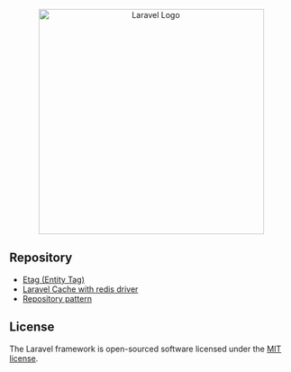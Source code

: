 <p align="center"><a href="https://laravel.com" target="_blank"><img src="https://raw.githubusercontent.com/laravel/art/master/logo-lockup/5%20SVG/2%20CMYK/1%20Full%20Color/laravel-logolockup-cmyk-red.svg" width="400" alt="Laravel Logo"></a></p>

<p align="center">
<!-- <a href="https://github.com/laravel/framework/actions"><img src="https://github.com/laravel/framework/workflows/tests/badge.svg" alt="Build Status"></a>
<a href="https://packagist.org/packages/laravel/framework"><img src="https://img.shields.io/packagist/dt/laravel/framework" alt="Total Downloads"></a>
<a href="https://packagist.org/packages/laravel/framework"><img src="https://img.shields.io/packagist/v/laravel/framework" alt="Latest Stable Version"></a>
<a href="https://packagist.org/packages/laravel/framework"><img src="https://img.shields.io/packagist/l/laravel/framework" alt="License"></a> -->
</p>

## Repository

-   [Etag (Entity Tag)](https://agussyarif.notion.site/Etag-Entity-Tag-f0bf6918a8184e0a9ec62088f62885c0?pvs=4)
-   [Laravel Cache with redis driver](https://agussyarif.notion.site/Caching-Data-pada-REST-API-6b5feed9c61d43d6bb728ad07b918194?pvs=4)
-   [Repository pattern](https://agussyarif.notion.site/Repository-Pattern-8af22df95a5e40069ce5a29c191fc658?pvs=4)

## License

The Laravel framework is open-sourced software licensed under the [MIT license](https://opensource.org/licenses/MIT).
